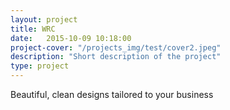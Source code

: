 ```yaml
---
layout: project
title: WRC
date:   2015-10-09 10:18:00
project-cover: "/projects_img/test/cover2.jpeg"
description: "Short description of the project"
type: project
---
```


Beautiful, clean designs tailored to your business